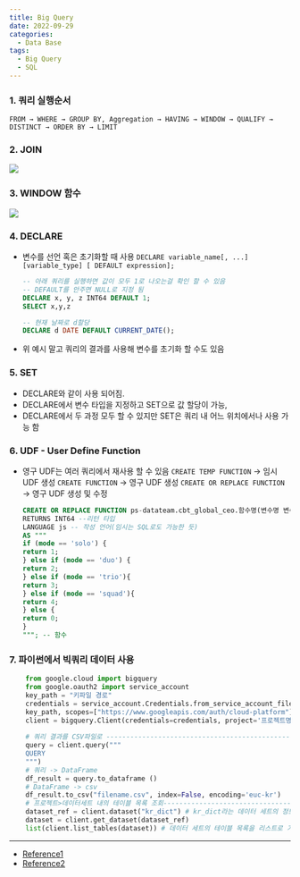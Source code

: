 ```yaml
---
title: Big Query
date: 2022-09-29
categories:
  - Data Base
tags: 
  - Big Query
  - SQL
---
```


### 1. 쿼리 실행순서
    
`FROM → WHERE → GROUP BY, Aggregation → HAVING → WINDOW → QUALIFY → DISTINCT → ORDER BY → LIMIT`
    
### 2. JOIN
    
![](images/Big_Query/Untitled.png)
    
### 3. WINDOW 함수
    
![](images/Big_Query/Untitled%201.png)
    
### 4. DECLARE
- 변수를 선언 혹은 초기화할 때 사용
    `DECLARE variable_name[, ...] [variable_type] [ DEFAULT expression];`
    
    ```sql
    -- 아래 쿼리를 실행하면 값이 모두 1로 나오는걸 확인 할 수 있음
    -- DEFAULT를 안주면 NULL로 지정 됨
    DECLARE x, y, z INT64 DEFAULT 1;
    SELECT x,y,z
    
    -- 현재 날짜로 d할당
    DECLARE d DATE DEFAULT CURRENT_DATE();
    ```
    
- 위 예시 말고 쿼리의 결과를 사용해 변수를 초기화 할 수도 있음

### 5. SET
- DECLARE와 같이 사용 되어짐.
- DECLARE에서 변수 타입을 지정하고 SET으로 값 할당이 가능,
- DECLARE에서 두 과정 모두 할 수 있지만 SET은 쿼리 내 어느 위치에서나 사용 가능 함

### 6. UDF - User Define Function
- 영구 UDF는 여러 쿼리에서 재사용 할 수 있음
`CREATE TEMP FUNCTION` → 임시 UDF 생성
`CREATE FUNCTION` → 영구 UDF 생성
`CREATE OR REPLACE FUNCTION` → 영구 UDF 생성 및 수정

    ```sql
    CREATE OR REPLACE FUNCTION ps-datateam.cbt_global_ceo.함수명(변수명 변수타입)
    RETURNS INT64 --리턴 타입
    LANGUAGE js -- 작성 언어(임시는 SQL로도 가능한 듯)
    AS """
    if (mode == 'solo') {
    return 1;
    } else if (mode == 'duo') {
    return 2;
    } else if (mode == 'trio'){
    return 3;
    } else if (mode == 'squad'){
    return 4;
    } else {
    return 0;
    }
    """; -- 함수
    ```
    
### 7. 파이썬에서 빅쿼리 데이터 사용
    
```python
    from google.cloud import bigquery
    from google.oauth2 import service_account
    key_path = "키파일 경로"
    credentials = service_account.Credentials.from_service_account_file(
    key_path, scopes=["https://www.googleapis.com/auth/cloud-platform"])
    client = bigquery.Client(credentials=credentials, project='프로젝트명')
    
    # 쿼리 결과를 CSV파일로 -----------------------------------------------------------------
    query = client.query("""
    QUERY
    """)
    # 쿼리 -> DataFrame
    df_result = query.to_dataframe ()
    # DataFrame -> csv
    df_result.to_csv("filename.csv", index=False, encoding='euc-kr')
    # 프로젝트>데이터세트 내의 테이블 목록 조회------------------------------------------------
    dataset_ref = client.dataset("kr_dict") # kr_dict라는 데이터 세트의 정보를 조회
    dataset = client.get_dataset(dataset_ref)
    list(client.list_tables(dataset)) # 데이터 세트의 테이블 목록을 리스트로 가져옴
```
    
---
- [Reference1](https://zzsza.github.io/bigquery/advanced/window-function.html)
- [Reference2](https://cloud.google.com/bigquery/docs/reference/standard-sql/user-defined-functions)